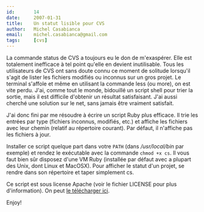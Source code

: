 ```yaml
---
id:       14
date:     2007-01-31
title:    Un statut lisible pour CVS
author:   Michel Casabianca
email:    michel.casabianca@gmail.com
tags:     [cvs]
---
```


La commande status de CVS a toujours eu le don de m'exaspérer. Elle est totalement inefficace à tel point qu'elle en devient inutilisable. Tous les utilisateurs de CVS ont sans doute connu ce moment de solitude lorsqu'il s'agit de lister les fichiers modifiés ou inconnus sur un gros projet. Le terminal s'affole et même en utilisant la commande less (ou more), on est vite perdu. J'ai, comme tout le monde, bidouillé un script shell pour trier la sortie, mais il est difficile d'obtenir un résultat satisfaisant. J'ai aussi cherché une solution sur le net, sans jamais être vraiment satisfait.

J'ai donc fini par me résoudre à écrire un script Ruby plus efficace. Il trie les entrées par type (fichiers inconnus, modifiés, etc.) et affiche les fichiers avec leur chemin (relatif au répertoire courant). Par défaut, il n'affiche pas les fichiers à jour.

Installer ce script quelque part dans votre `PATH` (dans */usr/local/bin* par exemple) et rendez le exécutable avec la commande `chmod +x cs`. Il vous faut bien sûr disposez d'une VM Ruby (installée par défaut avec a plupart des Unix, dont Linux et MacOSX). Pour afficher le statut d'un projet, se rendre dans son répertoire et taper simplement cs.

Ce script est sous license Apache (voir le fichier LICENSE pour plus d'information). On peut [le télécharger ici](http://sweetohm.net/arc/cs.zip).

Enjoy!

